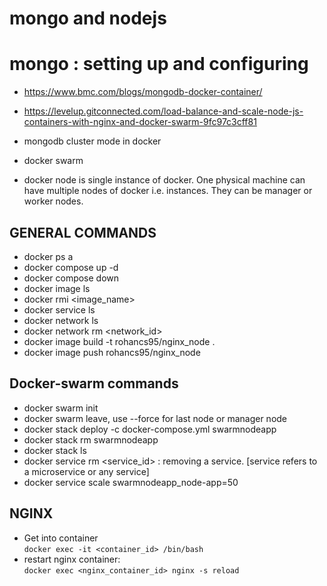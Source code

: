 # mongo and nodejs

# mongo : setting up and configuring

- https://www.bmc.com/blogs/mongodb-docker-container/
- https://levelup.gitconnected.com/load-balance-and-scale-node-js-containers-with-nginx-and-docker-swarm-9fc97c3cff81

- mongodb cluster mode in docker
- docker swarm

- docker node is single instance of docker. One physical machine can have multiple nodes of docker i.e. instances. They can be manager or worker nodes.

## GENERAL COMMANDS

- docker ps a
- docker compose up -d
- docker compose down
- docker image ls
- docker rmi <image_name>
- docker service ls
- docker network ls
- docker network rm <network_id>
- docker image build -t rohancs95/nginx_node .
- docker image push rohancs95/nginx_node

## Docker-swarm commands

- docker swarm init
- docker swarm leave, use --force for last node or manager node
- docker stack deploy -c docker-compose.yml swarmnodeapp
- docker stack rm swarmnodeapp
- docker stack ls
- docker service rm <service_id> : removing a service. [service refers to a microservice or any service]
- docker service scale swarmnodeapp_node-app=50

## NGINX

- Get into container  
  `docker exec -it <container_id> /bin/bash`
- restart nginx container:  
  `docker exec <nginx_container_id> nginx -s reload`
